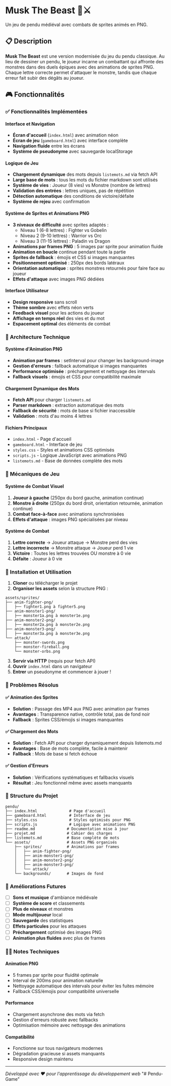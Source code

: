 # Musk The Beast 🐉⚔️

Un jeu de pendu médiéval avec combats de sprites animés en PNG.

## 📋 Description

**Musk The Beast** est une version modernisée du jeu du pendu classique. Au lieu de dessiner un pendu, le joueur incarne un combattant qui affronte des monstres dans des duels épiques avec des animations de sprites PNG. Chaque lettre correcte permet d'attaquer le monstre, tandis que chaque erreur fait subir des dégâts au joueur.

## 🎮 Fonctionnalités

### ✅ Fonctionnalités Implémentées

#### Interface et Navigation
- **Écran d'accueil** (`index.html`) avec animation néon
- **Écran de jeu** (`gameboard.html`) avec interface complète
- **Navigation fluide** entre les écrans
- **Système de pseudonyme** avec sauvegarde localStorage

#### Logique de Jeu
- **Chargement dynamique** des mots depuis `listemots.md` via fetch API
- **Large base de mots** : tous les mots du fichier markdown sont utilisés
- **Système de vies** : Joueur (8 vies) vs Monstre (nombre de lettres)
- **Validation des entrées** : lettres uniques, pas de répétition
- **Détection automatique** des conditions de victoire/défaite
- **Système de rejeu** avec confirmation

#### Système de Sprites et Animations PNG
- **3 niveaux de difficulté** avec sprites adaptés :
  - Niveau 1 (6-8 lettres) : Fighter vs Gobelin
  - Niveau 2 (9-10 lettres) : Warrior vs Orc  
  - Niveau 3 (11-15 lettres) : Paladin vs Dragon
- **Animations par frames PNG** : 5 images par sprite pour animation fluide
- **Animation en boucle** continue pendant toute la partie
- **Sprites de fallback** : émojis et CSS si images manquantes
- **Positionnement optimisé** : 250px des bords latéraux
- **Orientation automatique** : sprites monstres retournés pour faire face au joueur
- **Effets d'attaque** avec images PNG dédiées

#### Interface Utilisateur
- **Design responsive** sans scroll
- **Thème sombre** avec effets néon verts
- **Feedback visuel** pour les actions du joueur
- **Affichage en temps réel** des vies et du mot
- **Espacement optimal** des éléments de combat

### 🔧 Architecture Technique

#### Système d'Animation PNG
- **Animation par frames** : setInterval pour changer les background-image
- **Gestion d'erreurs** : fallback automatique si images manquantes
- **Performance optimisée** : préchargement et nettoyage des intervals
- **Fallback visuels** : émojis et CSS pour compatibilité maximale

#### Chargement Dynamique des Mots
- **Fetch API** pour charger `listemots.md`
- **Parser markdown** : extraction automatique des mots
- **Fallback de sécurité** : mots de base si fichier inaccessible
- **Validation** : mots d'au moins 4 lettres

#### Fichiers Principaux
- `index.html` - Page d'accueil
- `gameboard.html` - Interface de jeu
- `styles.css` - Styles et animations CSS optimisés
- `scripts.js` - Logique JavaScript avec animations PNG
- `listemots.md` - Base de données complète des mots

### 🎯 Mécaniques de Jeu

#### Système de Combat Visuel
1. **Joueur à gauche** (250px du bord gauche, animation continue)
2. **Monstre à droite** (250px du bord droit, orientation retournée, animation continue)
3. **Combat face-à-face** avec animations synchronisées
4. **Effets d'attaque** : images PNG spécialisées par niveau

#### Système de Combat
1. **Lettre correcte** → Joueur attaque → Monstre perd des vies
2. **Lettre incorrecte** → Monstre attaque → Joueur perd 1 vie
3. **Victoire** : Toutes les lettres trouvées OU monstre à 0 vie
4. **Défaite** : Joueur à 0 vie

### 🚀 Installation et Utilisation

1. **Cloner** ou télécharger le projet
2. **Organiser les assets** selon la structure PNG :
```
assets/sprites/
├── anim-fighter-png/
│   ├── fighter1.png à fighter5.png
├── anim-monster1-png/
│   ├── monster1a.png à monster1e.png
├── anim-monster2-png/
│   ├── monster2a.png à monster2e.png
├── anim-monster3-png/
│   ├── monster3a.png à monster3e.png
└── attack/
    ├── monster-swords.png
    ├── monster-fireball.png
    └── monster-orbs.png
```
3. **Servir via HTTP** (requis pour fetch API)
4. **Ouvrir** `index.html` dans un navigateur
5. **Entrer** un pseudonyme et commencer à jouer !

### 🐛 Problèmes Résolus

#### ✅ Animation des Sprites
- **Solution** : Passage des MP4 aux PNG avec animation par frames
- **Avantages** : Transparence native, contrôle total, pas de fond noir
- **Fallback** : Sprites CSS/émojis si images manquantes

#### ✅ Chargement des Mots
- **Solution** : Fetch API pour charger dynamiquement depuis listemots.md
- **Avantages** : Base de mots complète, facile à maintenir
- **Fallback** : Mots de base si fetch échoue

#### ✅ Gestion d'Erreurs
- **Solution** : Vérifications systématiques et fallbacks visuels
- **Résultat** : Jeu fonctionnel même avec assets manquants

### 📁 Structure du Projet

```
pendu/
├── index.html              # Page d'accueil
├── gameboard.html          # Interface de jeu
├── styles.css              # Styles optimisés pour PNG
├── scripts.js              # Logique avec animations PNG
├── readme.md              # Documentation mise à jour
├── projet.md              # Cahier des charges
├── listemots.md           # Base complète de mots
└── assets/                # Assets PNG organisés
    ├── sprites/           # Animations par frames
    │   ├── anim-fighter-png/
    │   ├── anim-monster1-png/
    │   ├── anim-monster2-png/
    │   ├── anim-monster3-png/
    │   └── attack/
    └── backgrounds/       # Images de fond
```

### 🔮 Améliorations Futures

- [ ] **Sons et musique** d'ambiance médiévale
- [ ] **Système de score** et classements
- [ ] **Plus de niveaux** et monstres
- [ ] **Mode multijoueur** local
- [ ] **Sauvegarde** des statistiques
- [ ] **Effets particules** pour les attaques
- [ ] **Préchargement** optimisé des images PNG
- [ ] **Animation plus fluides** avec plus de frames

### 👨‍💻 Notes Techniques

#### Animation PNG
- 5 frames par sprite pour fluidité optimale
- Interval de 200ms pour animation naturelle
- Nettoyage automatique des intervals pour éviter les fuites mémoire
- Fallback CSS/émojis pour compatibilité universelle

#### Performance
- Chargement asynchrone des mots via fetch
- Gestion d'erreurs robuste avec fallbacks
- Optimisation mémoire avec nettoyage des animations

#### Compatibilité
- Fonctionne sur tous navigateurs modernes
- Dégradation gracieuse si assets manquants
- Responsive design maintenu

---

*Développé avec ❤️ pour l'apprentissage du développement web*
"# Pendu-Game" 
